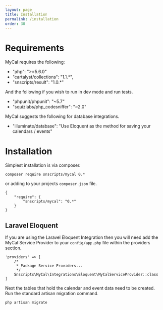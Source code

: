```yaml
---
layout: page
title: Installation
permalink: /installation
order: 30
---
```

# Requirements

MyCal requires the following:

* "php": ">=5.6.0"
* "cartalyst/collections": "1.1.*",
* "snscripts/result": "1.0.*"

And the following if you wish to run in dev mode and run tests.

* "phpunit/phpunit": "~5.7"
* "squizlabs/php_codesniffer": "~2.0"

MyCal suggests the following for database integrations.

* "illuminate/database": "Use Eloquent as the method for saving your calendars / events"

# Installation

Simplest installation is via composer.

    composer require snscripts/mycal 0.*

or adding to your projects `composer.json` file.

    {
        "require": {
            "snscripts/mycal": "0.*"
        }
    }

## Laravel Eloquent

If you are using the Laravel Eloquent Integration then you will need add the MyCal Service Provider to your `config/app.php` file within the providers section.

    'providers' => [
        /*
         * Package Service Providers...
         */
        Snscripts\MyCal\Integrations\Eloquent\MyCalServiceProvider::class
    ]

Next the tables that hold the calendar and event data need to be created. Run the standard artisan migration command.

    php artisan migrate

